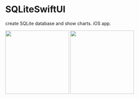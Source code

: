 # SQLiteSwiftUI

create SQLite database and show charts. iOS app.


<img src = "/images/simulator1.png" width="200">
<img src = "/images/simulator2.png" width="200">
